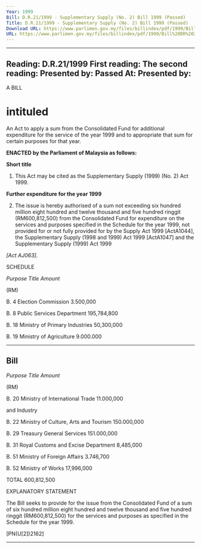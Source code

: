 ```yaml
---
Year: 1999
Bill: D.R.21/1999 - Supplementary Supply (No. 2) Bill 1999 (Passed)
Title: D.R.21/1999 - Supplementary Supply (No. 2) Bill 1999 (Passed)
Download URL: https://www.parlimen.gov.my/files/billindex/pdf/1999/Bill%20DR%2021.pdf
URL: https://www.parlimen.gov.my/files/billindex/pdf/1999/Bill%20DR%2021.pdf
---
```

---
Reading:
D.R.21/1999
First reading:
The second reading:
Presented by:
Passed At:
Presented by:
---

A BILL

# intituled

An Act to apply a sum from the Consolidated Fund for additional
expenditure for the service of the year 1999 and to appropriate that
sum for certain purposes for that year.

**ENACTED by the Parliament of Malaysia as follows:**

**Short title**

1. This Act may be cited as the Supplementary Supply (1999)
(No. 2) Act 1999.

**Further expenditure for the year 1999**

2. The issue is hereby authorised of a sum not exceeding six
hundred million eight hundred and twelve thousand and five hundred
ringgit (RM600,812,500) from the Consolidated Fund for expenditure
on the services and purposes specified in the Schedule for the year
1999, not provided for or not fully provided for by the Supply Act
1999 [ActA1044], the Supplementary Supply (1998 and 1999) Act
1999 [ActA1047] and the Supplementary Supply (1999) Act 1999

_[Act AJ063]._

SCHEDULE

_Purpose_ _Title_ _Amount_

(RM)

B. 4 Election Commission 3.500,000

B. 8 Public Services Department 195,784,800

B. 18 Ministry of Primary Industries 50,300,000

B. 19 Ministry of Agriculture 9.000.000


-----

## Bill

_Purpose_ _Title_ _Amount_

(RM)

B. 20 Ministry of International Trade 11.000,000

and Industry

B. 22 Ministry of Culture, Arts and Tourism 150.000,000

B. 29 Treasury General Services 151.000,000

B. 31 Royal Customs and Excise Department 8,485,000

B. 51 Ministry of Foreign Affairs 3.746,700

B. 52 Ministry of Works 17,996,000

TOTAL 600,812,500

EXPLANATORY STATEMENT

The Bill seeks to provide for the issue from the Consolidated Fund of a sum
of six hundred million eight hundred and twelve thousand and five hundred
ringgit (RM600,812,500) for the services and purposes as specified in the
Schedule for the year 1999.

[PN(U[2])2162]


-----

